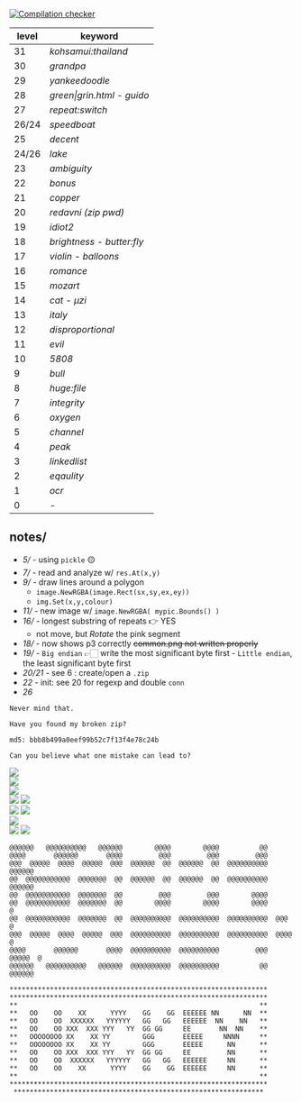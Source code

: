 [![Compilation checker](https://github.com/nuoxoxo/pythonchallenge-in-go/actions/workflows/daily.yml/badge.svg)](https://github.com/nuoxoxo/pythonchallenge-in-go/actions/workflows/daily.yml)
<br>

level | keyword
----- | -----------
31| _kohsamui:thailand_ 
30| _grandpa_
29| _yankeedoodle_
28| _green\|grin.html - guido_
27| _repeat:switch_
26/24| _speedboat_ 
25| _decent_
24/26| _lake_ 
23| _ambiguity_
22| _bonus_
21| _copper_
20| _redavni (zip pwd)_
19| _idiot2_
18| _brightness - butter:fly_
17| _violin - balloons_
16| _romance_
15| _mozart_
14| _cat - μzi_
13| _italy_
12| _disproportional_
11| _evil_
10| _5808_
9 | _bull_
8 | _huge:file_
7 | _integrity_
6 | _oxygen_
5 | _channel_
4 | _peak_
3 | _linkedlist_
2 | _eqaulity_
1 | _ocr_
0 | _-_

## notes/

- _5/ -_ using `pickle` 🟡
- _7/ -_ read and analyze w/ `res.At(x,y)`
- _9/ -_ draw lines around a polygon
    - `image.NewRGBA(image.Rect(sx,sy,ex,ey))`
    - `img.Set(x,y,colour)`
- _11/ -_ new image w/ `image.NewRGBA( mypic.Bounds() )`
- _16/ -_ longest substring of repeats 👉 YES
    - not move, but _Rotate_ the pink segment
- _18/ -_ now shows p3 correctly ~~common.png not written properly~~
- _19/ -_ `Big endian` 👉🏻 write the most significant byte first - `Little endian`, the least significant byte first
- _20/21 -_ see 6 : create/open a `.zip`
- _22 -_ init: see 20 for regexp and double `conn`
- _26_

```
Never mind that.

Have you found my broken zip?

md5: bbb8b499a0eef99b52c7f13f4e78c24b

Can you believe what one mistake can lead to?
```

![](https://i.imgur.com/lA6gFck.png)\
![](https://i.imgur.com/GAgu3pk.gif)\
![](https://i.imgur.com/ETQ1fYg.jpeg)\
![](https://i.imgur.com/Hye1iM0.png) 
![](https://i.imgur.com/YuCbiUW.png)\
![](https://i.imgur.com/td4tsrf.png)
![](https://i.imgur.com/7sMieBP.png)\
![](https://i.imgur.com/QrE5Y2r.gif)\
![](https://i.imgur.com/qrV3Fta.png)
![](https://i.imgur.com/phzRKBP.png)




```
@@@@@@   @@@@@@@@@@   @@@@@@        @@@@        @@@@          @@        
@@@@       @@@@@@       @@@@         @@@         @@@         @@@         
@@@  @@@@@  @@@@  @@@@@  @@@  @@@@@@  @@  @@@@@@  @@  @@@@@@@@@@  @@@@@@  
@@  @@@@@@@@@@@  @@@@@@@  @@  @@@@@@  @@  @@@@@@  @@  @@@@@@@@@@  @@@@@@  
@@  @@@@@@@@@@@  @@@@@@@  @@         @@@         @@@        @@@@         
@@  @@@@@@@@@@@  @@@@@@@  @@        @@@@        @@@@        @@@@        @
@@  @@@@@@@@@@@  @@@@@@@  @@  @@@@@@@@@@  @@@@@@@@@@  @@@@@@@@@@  @@@  @
@@@  @@@@@  @@@@  @@@@@  @@@  @@@@@@@@@@  @@@@@@@@@@  @@@@@@@@@@  @@@@  @
@@@@       @@@@@@       @@@@  @@@@@@@@@@  @@@@@@@@@@         @@@  @@@@@  @
@@@@@@   @@@@@@@@@@   @@@@@@  @@@@@@@@@@  @@@@@@@@@@          @@  @@@@@@  
```

```
****************************************************************
****************************************************************
**                                                            **
**   OO    OO    XX      YYYY    GG    GG  EEEEEE NN      NN  **
**   OO    OO  XXXXXX   YYYYYY   GG   GG   EEEEEE  NN    NN   **
**   OO    OO XXX  XXX YYY   YY  GG GG     EE       NN  NN    **
**   OOOOOOOO XX    XX YY        GGG       EEEEE     NNNN     **
**   OOOOOOOO XX    XX YY        GGG       EEEEE      NN      **
**   OO    OO XXX  XXX YYY   YY  GG GG     EE         NN      **
**   OO    OO  XXXXXX   YYYYYY   GG   GG   EEEEEE     NN      **
**   OO    OO    XX      YYYY    GG    GG  EEEEEE     NN      **
**                                                            **
****************************************************************
 **************************************************************
```

